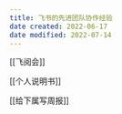```yaml
---
title: 飞书的先进团队协作经验
date created: 2022-06-17
date modified: 2022-07-14
---
```


[[飞阅会]]

[[个人说明书]]

[[给下属写周报]]
